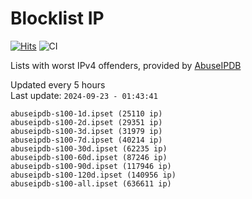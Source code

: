 # Blocklist IP

[![Hits](https://hits.seeyoufarm.com/api/count/incr/badge.svg?url=https%3A%2F%2Fgithub.com%2Fborestad%2Fblocklist-ip%2F&count_bg=%2379C83D&title_bg=%23555555&icon=&icon_color=%23E7E7E7&title=hits&edge_flat=false)](https://hits.seeyoufarm.com)  ![CI](https://img.shields.io/github/workflow/status/borestad/blocklist-ip/CI?style=flat-square)

Lists with worst IPv4 offenders, provided by [AbuseIPDB](https://www.abuseipdb.com/)

<!-- FOOTER-PLACEHOLDER -->
Updated every 5 hours<br>
Last update: `2024-09-23 - 01:43:41`
```
abuseipdb-s100-1d.ipset (25110 ip)
abuseipdb-s100-2d.ipset (29351 ip)
abuseipdb-s100-3d.ipset (31979 ip)
abuseipdb-s100-7d.ipset (40214 ip)
abuseipdb-s100-30d.ipset (62235 ip)
abuseipdb-s100-60d.ipset (87246 ip)
abuseipdb-s100-90d.ipset (117946 ip)
abuseipdb-s100-120d.ipset (140956 ip)
abuseipdb-s100-all.ipset (636611 ip)
```
